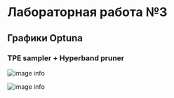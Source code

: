 # Лабораторная работа №3

## Графики Optuna

### TPE sampler + Hyperband pruner

![image info](../img/TPE1.jpg)

![image info](../img/TPE2.jpg)

